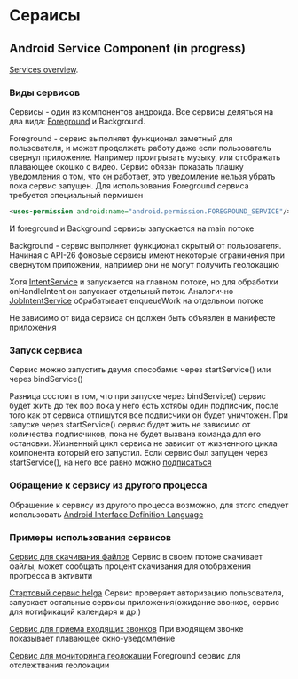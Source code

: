 # Сераисы

## Android Service Component (in progress)

[Services overview](https://developer.android.com/guide/components/services).

### Виды сервисов

Сервисы - один из компонентов андроида. Все сервисы деляться на два вида: [Foreground](https://developer.android.com/guide/components/foreground-services) и Background.

Foreground - сервис выполняет функционал заметный для пользователя, и может продолжать работу даже если пользователь свернул приложение. Например проигрывать музыку, или отображать плавающее окошко с видео. Сервис обязан показать плашку уведомления о том, что он работает, это уведомление нельзя убрать пока сервис запущен.
Для использования Foreground сервиса требуется специальный пермишен

```xml
<uses-permission android:name="android.permission.FOREGROUND_SERVICE"/>
```

И foreground и Background сервисы запускается на main потоке

Background - сервис выполняет функционал скрытый от пользователя. Начиная с API-26 фоновые сервисы имеют некоторые ограничения при свернутом приложении, например они не могут получить геолокацию

Хотя [IntentService](https://developer.android.com/reference/android/app/IntentService.html) и запускается на главном потоке, но для обработки onHandleIntent он запускает отдельный поток. Аналогично [JobIntentService](https://developer.android.com/reference/androidx/core/app/JobIntentService.html) обрабатывает enqueueWork на отдельном потоке

Не зависимо от вида сервиса он должен быть объявлен в манифесте приложения

### Запуск сервиса

Сервис можно запустить двумя способами: через startService() или через bindService()

Разница состоит в том, что при запуске через bindService() сервис будет жить до тех пор пока у него есть хотябы один подписчик, после того как от сервиса отпишутся все подписчики он будет уничтожен. При запуске через startService() сервис будет жить не зависимо от количества подписчиков, пока не будет вызвана команда для его остановки.
Жизненный цикл сервиса не зависит от жизненного цикла компонента который его запустил.
Если сервис был запущен через startService(), на него все равно можно [подписаться](https://developer.android.com/guide/components/bound-services)

### Обращение к сервису из другого процесса

Обращение к сервису из другого процесса возможно, для этого следует использовать [Android Interface Definition Language ](https://developer.android.com/guide/components/aidl)

### Примеры использования сервисов

[Сервис для скачивания файлов](https://gitlab.icerockdev.com/marmalato/marmalato-android/-/blob/develop/app/src/main/java/com/icerockdev/marmalato/feature/loader/LoaderService.kt)
Сервис в своем потоке скачивает файлы, может сообщать процент скачивания для отображения прогресса в активити

[Стартовый сервис helga](https://gitlab.icerockdev.com/helga/helga-client/-/blob/dev/client-service/src/main/java/com/icerockdev/helga/client/service/HelgaService.kt)
Сервис проверяет авторизацию пользователя, запускает остальные сервисы приложения(ожидание звонков, сервис для нотификаций календаря и др.)

[Сервис для приема входящих звонков](https://gitlab.icerockdev.com/helga/helga-client/-/blob/dev/client-contacts/src/main/java/com/icerockdev/helga/client/contacts/feature/invitation/CallInvitationService.kt)
При входящем звонке показывает плавающее окно-уведомление

[Сервис для мониторинга геолокации](https://gitlab.icerockdev.com/crossway/crossway-mobile/-/blob/develop/mpp-library/feature/map/src/androidMain/kotlin/ru/crossway/feature/map/LocationMonitoringService.kt)
Foreground сервис для отслежтвания геолокации
